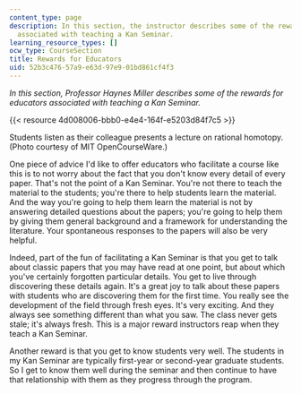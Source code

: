 ```yaml
---
content_type: page
description: In this section, the instructor describes some of the rewards for educators
  associated with teaching a Kan Seminar.
learning_resource_types: []
ocw_type: CourseSection
title: Rewards for Educators
uid: 52b3c476-57a9-e63d-97e9-01bd861cf4f3
---
```

_In this section, Professor Haynes Miller describes some of the rewards for educators associated with teaching a Kan Seminar._

{{< resource 4d008006-bbb0-e4e4-164f-e5203d84f7c5 >}}

Students listen as their colleague presents a lecture on rational homotopy. (Photo courtesy of MIT OpenCourseWare.)

One piece of advice I'd like to offer educators who facilitate a course like this is to not worry about the fact that you don't know every detail of every paper. That's not the point of a Kan Seminar. You're not there to teach the material to the students; you're there to help students learn the material. And the way you're going to help them learn the material is not by answering detailed questions about the papers; you're going to help them by giving them general background and a framework for understanding the literature. Your spontaneous responses to the papers will also be very helpful.

Indeed, part of the fun of facilitating a Kan Seminar is that you get to talk about classic papers that you may have read at one point, but about which you've certainly forgotten particular details. You get to live through discovering these details again. It's a great joy to talk about these papers with students who are discovering them for the first time. You really see the development of the field through fresh eyes. It's very exciting. And they always see something different than what you saw. The class never gets stale; it's always fresh. This is a major reward instructors reap when they teach a Kan Seminar.

Another reward is that you get to know students very well. The students in my Kan Seminar are typically first-year or second-year graduate students. So I get to know them well during the seminar and then continue to have that relationship with them as they progress through the program.